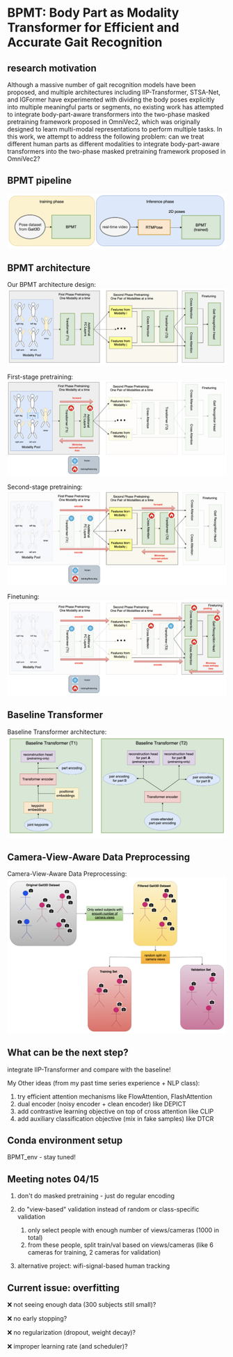 # BPMT: Body Part as Modality Transformer for Efficient and Accurate Gait Recognition

## research motivation

Although a massive number of gait recognition models have been proposed, and multiple architectures including IIP-Transformer, STSA-Net, and IGFormer have experimented with dividing the body poses explicitly into multiple meaningful parts or segments, no existing work has attempted to integrate body-part-aware transformers into the two-phase masked pretraining framework proposed in OmniVec2, which
was originally designed to learn multi-modal representations to perform multiple tasks. In this work, we attempt to address the following problem: can we treat different human parts as different modalities to integrate body-part-aware transformers into the two-phase masked pretraining framework proposed in OmniVec2?


## BPMT pipeline

![alt text](docs/BPMT_pipeline.png)


## BPMT architecture

Our BPMT architecture design:
![alt text](docs/BPMT.png)

First-stage pretraining:
![alt text](docs/first_stage.png)

Second-stage pretraining:
![alt text](docs/second_stage.png)

Finetuning:
![alt text](docs/finetuning.png)


## Baseline Transformer

Baseline Transformer architecture:
![alt text](docs/baseline_transformer.png)



## Camera-View-Aware Data Preprocessing

Camera-View-Aware Data Preprocessing:
![alt text](docs/camera-view-aware.png)





## What can be the next step?

integrate IIP-Transformer and compare with the baseline!

My Other ideas (from my past time series experience + NLP class):

1. try efficient attention mechanisms like FlowAttention, FlashAttention
2. dual encoder (noisy encoder + clean encoder) like DEPICT
3. add contrastive learning objective on top of cross attention like CLIP
4. add auxiliary classification objective (mix in fake samples) like DTCR

## Conda environment setup

BPMT_env - stay tuned!


## Meeting notes 04/15

1. don't do masked pretraining - just do regular encoding
2. do "view-based" validation instead of random or class-specific validation
    1. only select people with enough number of views/cameras (1000 in total)
    2. from these people, split train/val based on views/cameras (like 6 cameras for training, 2 cameras for validation)

3. alternative project: wifi-signal-based human tracking



## Current issue: overfitting

❌ not seeing enough data (300 subjects still small)?

❌ no early stopping?

❌ no regularization (dropout, weight decay)?

❌ improper learning rate (and scheduler)?